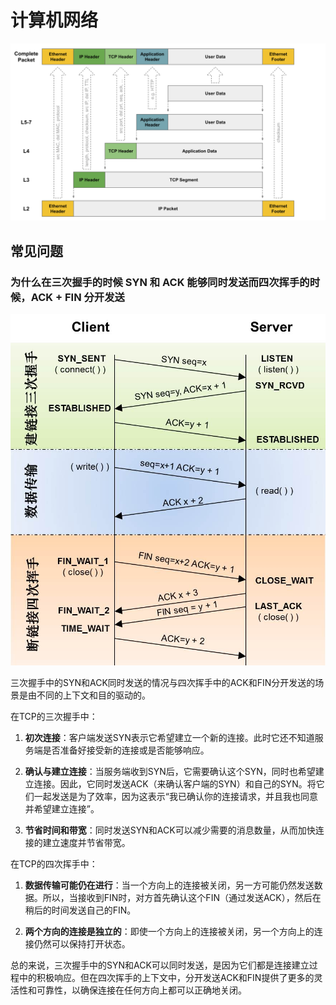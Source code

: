 # 计算机网络

![](./assets/anatomy-of-a-packet.svg)


## 常见问题

### 为什么在三次握手的时候 SYN 和 ACK 能够同时发送而四次挥手的时候，ACK + FIN 分开发送

![](./assets/tcp_open_close.jpeg)

三次握手中的SYN和ACK同时发送的情况与四次挥手中的ACK和FIN分开发送的场景是由不同的上下文和目的驱动的。

在TCP的三次握手中：

1. **初次连接**：客户端发送SYN表示它希望建立一个新的连接。此时它还不知道服务端是否准备好接受新的连接或是否能够响应。

2. **确认与建立连接**：当服务端收到SYN后，它需要确认这个SYN，同时也希望建立连接。因此，它同时发送ACK（来确认客户端的SYN）和自己的SYN。将它们一起发送是为了效率，因为这表示“我已确认你的连接请求，并且我也同意并希望建立连接”。

3. **节省时间和带宽**：同时发送SYN和ACK可以减少需要的消息数量，从而加快连接的建立速度并节省带宽。

在TCP的四次挥手中：

1. **数据传输可能仍在进行**：当一个方向上的连接被关闭，另一方可能仍然发送数据。所以，当接收到FIN时，对方首先确认这个FIN（通过发送ACK），然后在稍后的时间发送自己的FIN。

2. **两个方向的连接是独立的**：即使一个方向上的连接被关闭，另一个方向上的连接仍然可以保持打开状态。

总的来说，三次握手中的SYN和ACK可以同时发送，是因为它们都是连接建立过程中的积极响应。但在四次挥手的上下文中，分开发送ACK和FIN提供了更多的灵活性和可靠性，以确保连接在任何方向上都可以正确地关闭。
